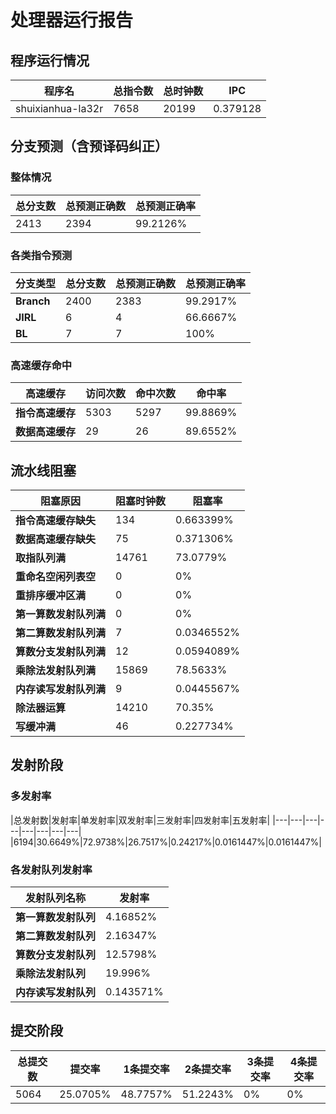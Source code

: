 # 处理器运行报告
## 程序运行情况
|程序名|总指令数|总时钟数|IPC|
|---|---|---|---|
|shuixianhua-la32r|7658|20199|0.379128|

## 分支预测（含预译码纠正）
### 整体情况
|总分支数|总预测正确数|总预测正确率|
|---|---|---|
|2413|2394|99.2126%|

### 各类指令预测
|分支类型|总分支数|总预测正确数|总预测正确率|
|---|---|---|---|
|**Branch**| 2400 | 2383 | 99.2917%|
|**JIRL**| 6 | 4 | 66.6667%|
|**BL**| 7 | 7 | 100%|

### 高速缓存命中
|高速缓存|访问次数|命中次数|命中率|
|---|---|---|---|
|**指令高速缓存**| 5303 | 5297 | 99.8869%|
|**数据高速缓存**| 29 | 26 | 89.6552%|
## 流水线阻塞
|阻塞原因|阻塞时钟数|阻塞率|
|---|---|---|
|**指令高速缓存缺失**| 134 | 0.663399%|
|**数据高速缓存缺失**| 75 | 0.371306%|
|**取指队列满**| 14761 | 73.0779%|
|**重命名空闲列表空**|0 | 0%|
|**重排序缓冲区满**|0 | 0%|
|**第一算数发射队列满**|0 | 0%|
|**第二算数发射队列满**|7 | 0.0346552%|
|**算数分支发射队列满**|12 | 0.0594089%|
|**乘除法发射队列满**|15869 | 78.5633%|
|**内存读写发射队列满**|9 | 0.0445567%|
|**除法器运算**|14210 | 70.35%|
|**写缓冲满**|46 | 0.227734%|

## 发射阶段
### 多发射率
|总发射数|发射率|单发射率|双发射率|三发射率|四发射率|五发射率|
|---|---|---|---|---|---|---|---|
|6194|30.6649%|72.9738%|26.7517%|0.24217%|0.0161447%|0.0161447%|

### 各发射队列发射率
|发射队列名称|发射率|
|---|---|
|**第一算数发射队列**|4.16852%|
|**第二算数发射队列**|2.16347%|
|**算数分支发射队列**|12.5798%|
|**乘除法发射队列**|19.996%|
|**内存读写发射队列**|0.143571%|

## 提交阶段
|总提交数|提交率|1条提交率|2条提交率|3条提交率|4条提交率|
|---|---|---|---|---|---|
|5064|25.0705%|48.7757%|51.2243%|0%|0%|
